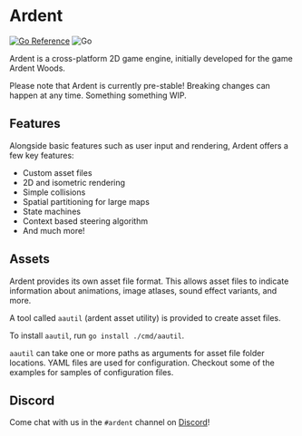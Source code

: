 # Ardent
[![Go Reference](https://pkg.go.dev/badge/github.com/split-cube-studios/ardent.svg)](https://pkg.go.dev/github.com/split-cube-studios/ardent) ![Go](https://github.com/split-cube-studios/ardent/workflows/Go/badge.svg)

Ardent is a cross-platform 2D game engine, initially developed for the game Ardent Woods.

Please note that Ardent is currently pre-stable! Breaking changes can happen at any time. Something something WIP.

## Features

Alongside basic features such as user input and rendering, Ardent offers a few key features:
- Custom asset files
- 2D and isometric rendering
- Simple collisions
- Spatial partitioning for large maps
- State machines
- Context based steering algorithm
- And much more!

## Assets

Ardent provides its own asset file format. This allows asset files to indicate information about animations,
image atlases, sound effect variants, and more.

A tool called `aautil` (ardent asset utility) is provided to create asset files.

To install `aautil`, run `go install ./cmd/aautil`.

`aautil` can take one or more paths as arguments for asset file folder locations. YAML files are used for configuration. Checkout some of the examples for samples of configuration files.

## Discord

Come chat with us in the `#ardent` channel on [Discord](https://discord.gg/dUqS7RfSqv)!
